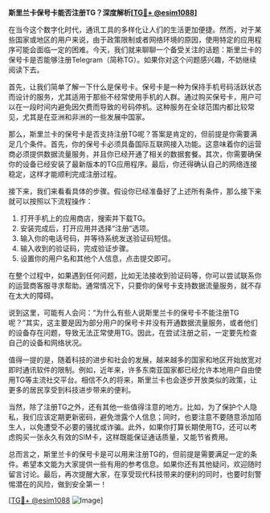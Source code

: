 **斯里兰卡保号卡能否注册TG？深度解析[[TG💪+ @esim1088](https://t.me/s/esim1088)]**

在当今这个数字化时代，通讯工具的多样化让人们的生活更加便捷。然而，对于某些国家或地区的用户来说，由于政策限制或者网络环境的原因，使用特定的应用程序可能会面临一定的困难。今天，我们就来聊聊一个备受关注的话题：斯里兰卡的保号卡是否能够注册Telegram（简称TG）。如果你对这个问题感兴趣，不妨继续阅读下去。

首先，让我们简单了解一下什么是保号卡。保号卡是一种为保持手机号码活跃状态而设计的服务，尤其适用于那些不经常使用手机的人群。通过购买保号卡，用户可以在一段时间内避免因欠费而导致的号码停机。这种服务在全球范围内都比较常见，尤其是在亚洲和非洲的一些发展中国家。

那么，斯里兰卡的保号卡是否支持注册TG呢？答案是肯定的，但前提是你需要满足几个条件。首先，你的保号卡必须具备国际互联网接入功能。这意味着你的运营商必须提供数据流量服务，并且你已经开通了相关的数据套餐。其次，你需要确保你的设备已经安装了最新版本的TG应用程序。最后，你还得确认自己的网络连接稳定，这样才能顺利完成注册过程。

接下来，我们来看看具体的步骤。假设你已经准备好了上述所有条件，那么接下来就可以按照以下流程操作：

1. 打开手机上的应用商店，搜索并下载TG。
2. 安装完成后，打开应用并选择“注册”选项。
3. 输入你的电话号码，并等待系统发送验证码短信。
4. 输入收到的验证码，完成验证步骤。
5. 设置你的用户名和其他个人信息，点击提交即可。

在整个过程中，如果遇到任何问题，比如无法接收到验证码等，你可以尝试联系你的运营商客服寻求帮助。通常情况下，只要你的保号卡支持数据流量服务，就不存在太大的障碍。

说到这里，可能有人会问：“为什么有些人说斯里兰卡的保号卡不能注册TG呢？”其实，这主要是因为部分用户的保号卡并没有开通数据流量服务，或者他们的设备存在问题，导致无法正常使用TG。因此，在尝试注册之前，一定要先检查自己的设备和网络状况。

值得一提的是，随着科技的进步和社会的发展，越来越多的国家和地区开始放宽对即时通讯软件的限制。例如，近年来，许多东南亚国家都已经允许本地用户自由使用TG等主流社交平台。相信不久的将来，斯里兰卡也会逐步开放类似的政策，让更多的居民享受到科技进步带来的便利。

当然，除了注册TG之外，还有其他一些值得注意的地方。比如，为了保护个人隐私，我们应该定期更新密码，避免泄露个人信息；同时，也要注意不要随意添加陌生人，以免遭受不必要的骚扰或诈骗。此外，如果你打算长期使用TG，还可以考虑购买一张永久有效的SIM卡，这样既能保证通话质量，又能节省费用。

总而言之，斯里兰卡的保号卡是可以用来注册TG的，但前提是需要满足一定的条件。希望本文能为大家提供一些有用的参考信息。如果你还有其他疑问，欢迎随时留言讨论。最后，再次提醒大家，在享受现代科技带来的便利的同时，也要时刻警惕潜在的风险，做到安全第一！

[[TG💪+ @esim1088](https://t.me/s/esim1088) ![Image](https://i.postimg.cc/4NQfJmqS/Snipaste-2025-05-13-00-14-12.png)]